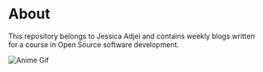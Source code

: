 # About 

This repository belongs to Jessica Adjei and contains weekly blogs written for a course in Open Source software development.

![Anime Gif](https://i.pinimg.com/originals/97/5d/a0/975da0e8a0a67cb65fa3bbbae10c05de.gif)
